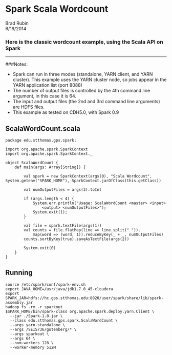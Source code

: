 # Spark Scala Wordcount

Brad Rubin  
6/19/2014

### Here is the classic wordcount example, using the Scala API on Spark
---

###Notes: 

* Spark can run in three modes (standalone, YARN client, and YARN cluster).  This example uses the YARN cluster node, so jobs appear in the YARN application list (port 8088)
* The number of output files is controlled by the 4th command line argument, in this case it is 64.
* The input and output files (the 2nd and 3rd command line arguments) are HDFS files.
* This example as tested on CDH5.0, with Spark 0.9

## ScalaWordCount.scala

    package edu.stthomas.gps.spark;

	import org.apache.spark.SparkContext
	import org.apache.spark.SparkContext._

	object ScalaWordCount {
  		def main(args: Array[String]) {

   			val spark = new SparkContext(args(0), "Scala Wordcount", System.getenv("SPARK_HOME"), SparkContext.jarOfClass(this.getClass))

    		val numOutputFiles = args(3).toInt

    		if (args.length < 4) {
      			System.err.println("Usage: ScalaWordCount <master> <input>  
					<output> <numOutputFiles>");
      			System.exit(1);
    		}

    		val file = spark.textFile(args(1))
    		val counts = file.flatMap(line => line.split(" ")).  
				map(word => (word, 1)).reduceByKey(_ + _, numOutputFiles)
    		counts.sortByKey(true).saveAsTextFile(args(2))
    
    		System.exit(0)
  		}
	}

## Running

	source /etc/spark/conf/spark-env.sh
	export JAVA_HOME=/usr/java/jdk1.7.0_45-cloudera
	export SPARK_JAR=hdfs://hc.gps.stthomas.edu:8020/user/spark/share/lib/spark-assembly.jar
	hadoop fs -rm -r sparkout
	$SPARK_HOME/bin/spark-class org.apache.spark.deploy.yarn.Client \
      --jar ./Spark-1.0.jar \
      --class edu.stthomas.gps.spark.ScalaWordCount \
      --args yarn-standalone \
      --args /SEIS736/gutenberg/* \
      --args sparkout \
      --args 64 \
      --num-workers 128 \
      --worker-memory 512M